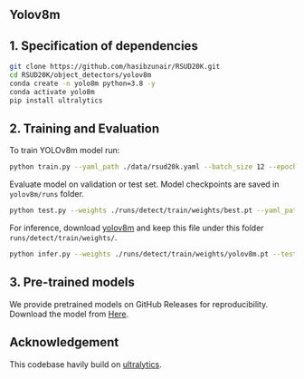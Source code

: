 ## Yolov8m

## 1. Specification of dependencies
```bash
git clone https://github.com/hasibzunair/RSUD20K.git
cd RSUD20K/object_detectors/yolov8m
conda create -n yolo8m python=3.8 -y
conda activate yolo8m
pip install ultralytics
```


## 2. Training and Evaluation

To train YOLOv8m model run:

```bash
python train.py --yaml_path ./data/rsud20k.yaml --batch_size 12 --epochs 400 --device 0
```
Evaluate model on validation or test set. Model checkpoints are saved in `yolov8m/runs` folder.

```bash
python test.py --weights ./runs/detect/train/weights/best.pt --yaml_path ./data/rsud20k.yaml --batch_size 12 --device 0 
```

For inference, download [yolov8m](https://github.com/hasibzunair/RSUD20K/releases/download/v1/yolov8m.pt) and keep this file under this folder `runs/detect/train/weights/`.

```bash
python infer.py --weights ./runs/detect/train/weights/yolov8m.pt --test_image_path ../datasets/rsud20k/images/test/ --save_dir predictions/
```


## 3. Pre-trained models
We provide pretrained models on GitHub Releases for reproducibility. Download the model from [Here](https://github.com/hasibzunair/RSUD20K/releases/download/v1/yolov8m.pt).

## Acknowledgement

This codebase havily build on [ultralytics](https://github.com/ultralytics/ultralytics).



